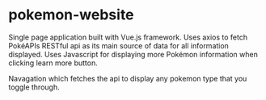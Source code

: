 # pokemon-website

Single page application built with Vue.js framework. Uses axios to fetch PokéAPIs RESTful api as its main source of data for all information displayed. Uses Javascript for displaying more Pokémon information when clicking learn more button.

Navagation which fetches the api to display any pokemon type that you toggle through.
